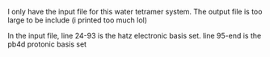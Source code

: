 I only have the input file for this water tetramer system. The output file is too large to be include (i printed too much lol)

In the input file, line 24-93 is the hatz electronic basis set. line 95-end is the pb4d protonic basis set

